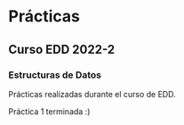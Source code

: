 Prácticas
=========================================

Curso EDD 2022-2
-------------------------------------------

### Estructuras de Datos

Prácticas realizadas durante el curso de EDD.

Práctica 1 terminada :)